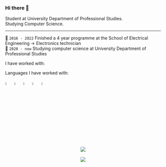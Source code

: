 ### Hi there 👋

Student at University Department of Professional Studies.  
Studying Computer Science.

<hr>

🏫 `2016 - 2022` Finished a 4 year programme at the School of Electrical Engineering -> Electronics technician <br>
🏫 `2020 - now` Studying computer science at University Department of Professional Studies <br>

I have worked with:

Languages I have worked with: <br><br>
<img width=5% src="https://www.vectorlogo.zone/logos/w3_html5/w3_html5-icon.svg">
<img width=5% src="https://www.vectorlogo.zone/logos/w3_css/w3_css-icon.svg">
<img width=5% src="https://vectorwiki.com/images/G9sE3__javascript.svg">
<img width=5% src="https://www.vectorlogo.zone/logos/typescriptlang/typescriptlang-icon.svg">
<img width=5% src="https://vectorwiki.com/images/2Lqpe__c.svg">
<p align="center">
  <img src="https://github-readme-stats.vercel.app/api/top-langs?username=AntonioToni&layout=compact&theme=dark"/><br><br>
  <img src="https://github-readme-stats.vercel.app/api?username=AntonioToni&show_icons=true&theme=dark"/>
</p>

